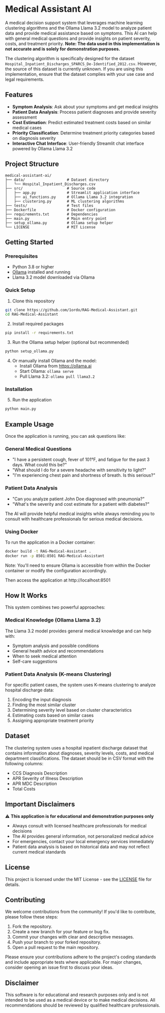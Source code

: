 # Medical Assistant AI

A medical decision support system that leverages machine learning clustering algorithms and the Ollama Llama 3.2 model to analyze patient data and provide medical assistance based on symptoms. This AI can help with general medical questions and provide insights on patient severity, costs, and treatment priority. **Note: The data used in this implementation is not accurate and is solely for demonstration purposes.**

The clustering algorithm is specifically designed for the dataset `Hospital_Inpatient_Discharges_SPARCS_De-Identified_2012.csv`. However, the source of this dataset is currently unknown. If you are using this implementation, ensure that the dataset complies with your use case and legal requirements.

## Features

- **Symptom Analysis**: Ask about your symptoms and get medical insights
- **Patient Data Analysis**: Process patient diagnoses and provide severity assessment
- **Cost Estimation**: Predict estimated treatment costs based on similar medical cases
- **Priority Classification**: Determine treatment priority categories based on diagnosis severity
- **Interactive Chat Interface**: User-friendly Streamlit chat interface powered by Ollama Llama 3.2

## Project Structure

```
medical-assistant-ai/
├── data/                   # Dataset directory
│   └── Hospital_Inpatient_Discharges.csv
├── src/                    # Source code
│   ├── app.py              # Streamlit application interface
│   ├── ai_functions.py     # Ollama Llama 3.2 integration
│   ├── clustering.py       # ML clustering algorithms
├── tests/                  # Test files
├── Dockerfile              # Docker configuration
├── requirements.txt        # Dependencies
├── main.py                 # Main entry point
├── setup_ollama.py         # Ollama setup helper
└── LICENSE                 # MIT License
```

## Getting Started

### Prerequisites

- Python 3.8 or higher
- [Ollama](https://ollama.ai) installed and running
- Llama 3.2 model downloaded via Ollama

### Quick Setup

1. Clone this repository
```bash
git clone https://github.com/1ordo/RAG-Medical-Assistant.git
cd RAG-Medical-Assistant
```

2. Install required packages
```bash
pip install -r requirements.txt
```

3. Run the Ollama setup helper (optional but recommended)
```bash
python setup_ollama.py
```

4. Or manually install Ollama and the model:
   - Install Ollama from https://ollama.ai
   - Start Ollama: `ollama serve`
   - Pull Llama 3.2: `ollama pull llama3.2`

### Installation

5. Run the application
```bash
python main.py
```

## Example Usage

Once the application is running, you can ask questions like:

### General Medical Questions
- "I have a persistent cough, fever of 101°F, and fatigue for the past 3 days. What could this be?"
- "What should I do for a severe headache with sensitivity to light?"
- "I'm experiencing chest pain and shortness of breath. Is this serious?"

### Patient Data Analysis
- "Can you analyze patient John Doe diagnosed with pneumonia?"
- "What's the severity and cost estimate for a patient with diabetes?"

The AI will provide helpful medical insights while always reminding you to consult with healthcare professionals for serious medical decisions.

### Using Docker

To run the application in a Docker container:

```bash
docker build -t RAG-Medical-Assistant .
docker run -p 8501:8501 RAG-Medical-Assistant
```

Note: You'll need to ensure Ollama is accessible from within the Docker container or modify the configuration accordingly.

Then access the application at http://localhost:8501

## How It Works

This system combines two powerful approaches:

### Medical Knowledge (Ollama Llama 3.2)
The Llama 3.2 model provides general medical knowledge and can help with:
- Symptom analysis and possible conditions
- General health advice and recommendations
- When to seek medical attention
- Self-care suggestions

### Patient Data Analysis (K-means Clustering)
For specific patient cases, the system uses K-means clustering to analyze hospital discharge data:

1. Encoding the input diagnosis
2. Finding the most similar cluster
3. Determining severity level based on cluster characteristics
4. Estimating costs based on similar cases
5. Assigning appropriate treatment priority

## Dataset

The clustering system uses a hospital inpatient discharge dataset that contains information about diagnoses, severity levels, costs, and medical department classifications. The dataset should be in CSV format with the following columns:
- CCS Diagnosis Description
- APR Severity of Illness Description
- APR MDC Description
- Total Costs

## Important Disclaimers

⚠️ **This application is for educational and demonstration purposes only**
- Always consult with licensed healthcare professionals for medical decisions
- The AI provides general information, not personalized medical advice
- For emergencies, contact your local emergency services immediately
- Patient data analysis is based on historical data and may not reflect current medical standards

## License

This project is licensed under the MIT License - see the [LICENSE](LICENSE) file for details.

## Contributing

We welcome contributions from the community! If you'd like to contribute, please follow these steps:

1. Fork the repository.
2. Create a new branch for your feature or bug fix.
3. Commit your changes with clear and descriptive messages.
4. Push your branch to your forked repository.
5. Open a pull request to the main repository.

Please ensure your contributions adhere to the project's coding standards and include appropriate tests where applicable. For major changes, consider opening an issue first to discuss your ideas.

## Disclaimer

This software is for educational and research purposes only and is not intended to be used as a medical device or to make medical decisions. All recommendations should be reviewed by qualified healthcare professionals.


